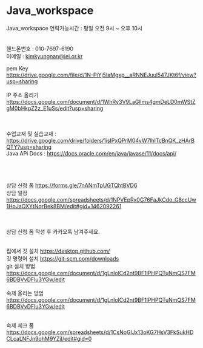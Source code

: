 # Java_workspace

Java_workspace
연락가능시간 : 평일 오전 9시 ~ 오후 10시<br/>
<br/><br/>
핸드폰번호 : 010-7697-6190<br/>
이메일 : kimkyungnan@iei.or.kr<br/>

pem Key<br/>
https://drive.google.com/file/d/1N-PiYj5IaMgxp__aRNNEJuul547JKt6f/view?usp=sharing<br/><br/>
IP 주소 올리기<br/>
https://docs.google.com/document/d/1WhRy3V9LaGllms4gmDeLD0mWStZgM0bHkpZ2z_E1uSs/edit?usp=sharing<br/>


<br/><br/>
수업교재 및 실습교재 : https://drive.google.com/drive/folders/1isIPxQPrM04vW7lhlTcBnQK_zHArBQTY?usp=sharing<br/>
Java APi Docs : https://docs.oracle.com/en/java/javase/11/docs/api/<br/>
<br/><br/><br/>

상담 신청 폼 https://forms.gle/7nANmTpUGTQhtBVD6<br/>
상담 일정 https://docs.google.com/spreadsheets/d/1NPVEpRx0G76FaJkCdo_G8ccUw1HoJaOXYtNqrBek8BM/edit#gid=1462092261<br/>

<br/><br/>
상담 신청 폼 작성 후 카카오톡 남겨주세요.
<br/><br/>

집에서 깃 설치 https://desktop.github.com/ <br/>
깃 명령어 설치 https://git-scm.com/downloads <br/>
git 설치 방법 https://docs.google.com/document/d/1gLnlolCd2nt9BF1lPHPQTuNmQS7FM6BDBVvDFlu3YGw/edit
<br/><br/>
숙제 올리는 방법 https://docs.google.com/document/d/1gLnlolCd2nt9BF1lPHPQTuNmQS7FM6BDBVvDFlu3YGw/edit
<br/><br/>

숙제 체크 폼 https://docs.google.com/spreadsheets/d/1CsNoGlJx13oKG7HsV3FkSukHDCLcaLNFJn9ohM9YZjI/edit#gid=0
<br/><br/>
